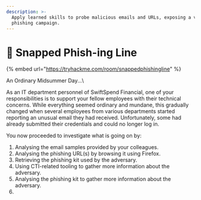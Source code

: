 ```yaml
---
description: >-
  Apply learned skills to probe malicious emails and URLs, exposing a vast
  phishing campaign.
---
```


# 🐠 Snapped Phish-ing Line

{% embed url="https://tryhackme.com/room/snappedphishingline" %}

An Ordinary Midsummer Day...\


As an IT department personnel of SwiftSpend Financial, one of your responsibilities is to support your fellow employees with their technical concerns. While everything seemed ordinary and mundane, this gradually changed when several employees from various departments started reporting an unusual email they had received. Unfortunately, some had already submitted their credentials and could no longer log in.

You now proceeded to investigate what is going on by:

1. Analysing the email samples provided by your colleagues.
2. Analysing the phishing URL(s) by browsing it using Firefox.
3. Retrieving the phishing kit used by the adversary.
4. Using CTI-related tooling to gather more information about the adversary.
5. Analysing the phishing kit to gather more information about the adversary.
6.
